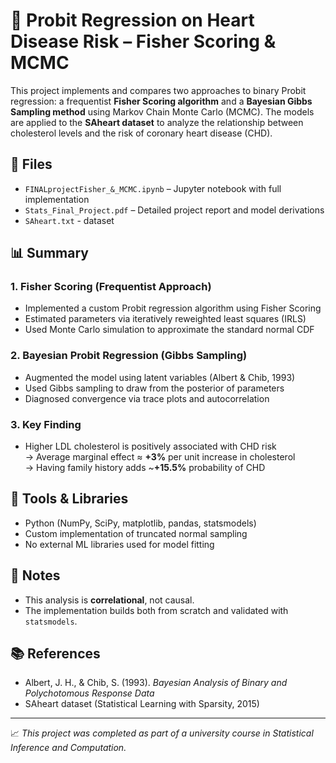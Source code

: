 # 🧠 Probit Regression on Heart Disease Risk – Fisher Scoring & MCMC

This project implements and compares two approaches to binary Probit regression: a frequentist **Fisher Scoring algorithm** and a **Bayesian Gibbs Sampling method** using Markov Chain Monte Carlo (MCMC). The models are applied to the **SAheart dataset** to analyze the relationship between cholesterol levels and the risk of coronary heart disease (CHD).

## 📁 Files

- `FINALprojectFisher_&_MCMC.ipynb` – Jupyter notebook with full implementation
- `Stats_Final_Project.pdf` – Detailed project report and model derivations
- `SAheart.txt` - dataset

## 📊 Summary

### 1. Fisher Scoring (Frequentist Approach)
- Implemented a custom Probit regression algorithm using Fisher Scoring
- Estimated parameters via iteratively reweighted least squares (IRLS)
- Used Monte Carlo simulation to approximate the standard normal CDF

### 2. Bayesian Probit Regression (Gibbs Sampling)
- Augmented the model using latent variables (Albert & Chib, 1993)
- Used Gibbs sampling to draw from the posterior of parameters
- Diagnosed convergence via trace plots and autocorrelation

### 3. Key Finding
- Higher LDL cholesterol is positively associated with CHD risk  
  → Average marginal effect ≈ **+3%** per unit increase in cholesterol  
  → Having family history adds ~**+15.5%** probability of CHD

## 🔧 Tools & Libraries
- Python (NumPy, SciPy, matplotlib, pandas, statsmodels)
- Custom implementation of truncated normal sampling
- No external ML libraries used for model fitting

## 📌 Notes
- This analysis is **correlational**, not causal.
- The implementation builds both from scratch and validated with `statsmodels`.

## 📚 References
- Albert, J. H., & Chib, S. (1993). *Bayesian Analysis of Binary and Polychotomous Response Data*
- SAheart dataset (Statistical Learning with Sparsity, 2015)

---

📈 *This project was completed as part of a university course in Statistical Inference and Computation.*
